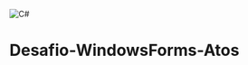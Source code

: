 ![C#](https://img.shields.io/badge/C%23-239120?style=for-the-badge&logo=c-sharp&logoColor=white)

# Desafio-WindowsForms-Atos
